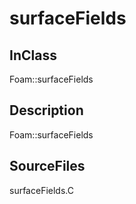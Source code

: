 # surfaceFields 
## InClass
Foam::surfaceFields

## Description
Foam::surfaceFields

## SourceFiles
surfaceFields.C

